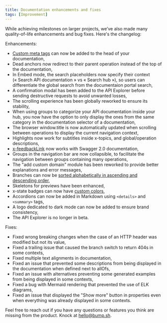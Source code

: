 ```yaml
---
title: Documentation enhancements and fixes
tags: [Improvement]
---
```

While achieving milestones on larger projects, we’ve also made many quality-of-life enhancements and bug fixes. Here's the changelog:

Enhancements:
- [Custom meta tags](/help/specification-support/meta-tags/) can now be added to the head of your documentation,
- Dead anchors now redirect to their parent operation instead of the top of the documentation,
- In Embed mode, the search placeholders now specify their context (« Search API documentation » vs « Search hub »), so users can differentiate the global search from the documentaion portal search, 
- A confirmation modal has been added to the API Explorer before sending destructive requests to avoid unwanted losses,
- The scrolling experience has been globally reworked to ensure its stability,
- When using groups to categorize your API documentation inside your hub, you now have the option to only display the ones from the same category in the documentation selector of a documentation,
- The browser window.title is now automatically updated when scrolling between operations to display the current navigation context,
- Highlights now work for subtitles inside x-topics, and global/operation descriptions,
- [x-feedbackLink](/help/publish-documentation/feedback/) now works with Swagger 2.0 documentation,
- Groups in the navigation bar are now collapsible, to facilitate the navigation between groups containing many operations,
- The "add custom domain" module has been reworked to provide better explanations and error messages,
- Branches can now be [sorted alphabetically in ascending and descending order](/help/publish-documentation/branching/#sort-branches),
- Skeletons for previews have been enhanced,
- x-state badges can now have [custom colors](/help/specification-support/doc-badges/#custom-color),
- Accordions can now be added in Markdown using `<details>` and `<summary>` tags,
- A logo dedicated to dark mode can now be added to ensure brand consistency,
- The API Explorer is no longer in beta.

Fixes:
- Fixed wrong breaking changes when the case of an HTTP header was modified but not its value,
- Fixed a trailing issue that caused the branch switch to return 404s in some contexts,
- Fixed multiple text alignments in documentation,
- Fixed an issue that prevented some descriptions from being displayed in the documentation when defined next to allOfs,
- Fixed an issue with alternatives preventing some generated examples from being displayed in some contexts,
- Fixed a bug with Mermaid rendering that prevented the use of ELK diagrams,
- Fixed an issue that displayed the "Show more" button in properties even when everything was already displayed in some contexts.

Feel free to reach out if you have any questions or features you think are missing from the product. Knock at [hello@bump.sh](mailto:hello@bump.sh).